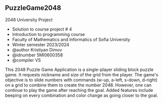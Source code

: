 <h2>PuzzleGame2048</h2>

2048 University Project

* Solution to course project # 4
* Introduction to programming course
* Faculty of Mathematics and Informatics of Sofia University
* Winter semester 2023/2024
* @author Kristiyan Dimov
* @idnumber 5MI0600358
* @compiler VS

This 2048 Puzzle Game Application is a single-player sliding block puzzle game. It requests nickname and size of the grid from the player. The game's objective is to slide numbers with commands (w-up, a-left, s-down, d-right) on a grid to combine them to create the number 2048. However, one can continue to play the game after reaching the goal. Added features include beeping on every combination and color change as going closer to the goal.

